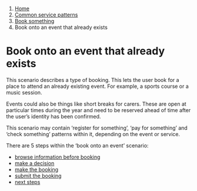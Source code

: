 1.  [Home](/docs/core/contents)
2.	[Common service patterns](/docs/core/common-service-patterns/overview)
3.  [Book something](/docs/core/common-service-patterns/service-patterns/book-something/overview.md)
4.  Book onto an event that already exists

# Book onto an event that already exists
This scenario describes a type of booking. This lets the user book for a place to attend an already existing event. For example, a sports course or a music session.

Events could also be things like short breaks for carers. These are open at particular times during the year and need to be reserved ahead of time after the user’s identity has been confirmed. 

This scenario may contain ‘register for something’, ‘pay for something’ and ‘check something’ patterns within it, depending on the event or service.

There are 5 steps within the ‘book onto an event’ scenario: 

* [browse information before booking](/docs/core/common-service-patterns/service-patterns/book-something/book-onto-an-event-that-already-exists/overview)
* [make a decision](/docs/core/common-service-patterns/service-patterns/book-something/book-onto-an-event-that-already-exists/make-a-decision)
* [make the booking](/docs/core/common-service-patterns/service-patterns/book-something/book-onto-an-event-that-already-exists/make-a-booking)
* [submit the booking](/docs/core/common-service-patterns/service-patterns/book-something/book-onto-an-event-that-already-exists/submit-a-booking)
* [next steps](/docs/core/common-service-patterns/service-patterns/book-something/book-onto-an-event-that-already-exists/next-steps)
